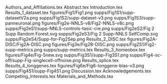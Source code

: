 Authors_and_Affiliations.tex
Abstract.tex
Introduction.tex
Results_1_dataset.tex
figures/Fig1/Fig1.png
supps/Fig1S1/supp-datasetV2a.png
supps/Fig1S2/supp-dataset-v3.png
supps/Fig1S3/supp-panneuronal.png
figures/Fig2e-NNLS-v8/Fig2-NNLS-v8c.png
supps/Fig2eS1/supp-NNLS-controls-tasic-cre.png
supps/Fig2eS2/Fig 2 Supp Random Forest.svg
supps/Fig2eS3/Fig 2 Supp-NNLS SelfComp.svg
supps/Fig2eS4/Supp-for-Fig2Sep.png
Results_2_DISC.tex
figures/Fig2A-DISC/Fig2A-DISC.png
figures/Fig3e/Fig2B-DISC.png
supps/Fig2S1/Fig2-supp-metrics.png
supps/supp-metrics.tex
Results_3_homeobox.tex
figures/Fig4e/Fig-5new.svg
supps/Fig3S1/supp-Fig3S1.png
supps/Fig4-sc-off/supp-Fig-singlecell-offnoise.png
Results_splice.tex
Results_4_longgenes.tex
figures/Fig6e/Fig6-longgene-bias-v3.png
supps/Fig4S1/supp-Fig4S1.png
Discussion.tex
Acknowledgements.tex
Competing_Interests.tex
Materials_and_Methods.tex
